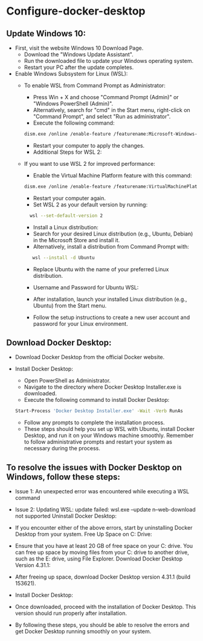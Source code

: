 # Configure-docker-desktop
## Update Windows 10:

- First, visit the website Windows 10 Download Page.
  - Download the "Windows Update Assistant".
  - Run the downloaded file to update your Windows operating system.
  - Restart your PC after the update completes.
- Enable Windows Subsystem for Linux (WSL):
   - To enable WSL from Command Prompt as Administrator:
      - Press Win + X and choose "Command Prompt (Admin)" or "Windows PowerShell (Admin)".
      - Alternatively, search for "cmd" in the Start menu, right-click on "Command Prompt", and select "Run as administrator".
      - Execute the following command:
      `````sh 
      dism.exe /online /enable-feature /featurename:Microsoft-Windows-Subsystem-Linux /all /norestart
      `````

      - Restart your computer to apply the changes.
      - Additional Steps for WSL 2:

   - If you want to use WSL 2 for improved performance:
       - Enable the Virtual Machine Platform feature with this command:
       `````sh 
       dism.exe /online /enable-feature /featurename:VirtualMachinePlatform /all /norestart
      ````````
      - Restart your computer again.
      - Set WSL 2 as your default version by running:
      `````sh
        wsl --set-default-version 2
      `````
      - Install a Linux distribution:
      - Search for your desired Linux distribution (e.g., Ubuntu, Debian) in the Microsoft Store and install it.
      - Alternatively, install a distribution from Command Prompt with:

     ````sh
        wsl --install -d Ubuntu
     `````
      - Replace Ubuntu with the name of your preferred Linux distribution.
      -  Username and Password for Ubuntu WSL:

      - After installation, launch your installed Linux distribution (e.g., Ubuntu) from the Start menu.
      - Follow the setup instructions to create a new user account and password for your Linux environment.
   
 ## Download Docker Desktop:

  - Download Docker Desktop from the official Docker website.
   
   - Install Docker Desktop:

      - Open PowerShell as Administrator.
      - Navigate to the directory where Docker Desktop Installer.exe is downloaded.
      - Execute the following command to install Docker Desktop:
 
     `````sh 
     Start-Process 'Docker Desktop Installer.exe' -Wait -Verb RunAs
     ```````
     - Follow any prompts to complete the installation process.
     - These steps should help you set up WSL with Ubuntu, install Docker Desktop, and run it on your Windows machine smoothly. Remember to follow administrative prompts and restart your system as necessary during the process.



## To resolve the issues with Docker Desktop on Windows, follow these steps:

  - Issue 1: An unexpected error was encountered while executing a WSL command
  - Issue 2: Updating WSL: update failed: wsl.exe –update n–web-download not supported
    Uninstall Docker Desktop:

  - If you encounter either of the above errors, start by uninstalling Docker Desktop from your system.
  Free Up Space on C: Drive:

  - Ensure that you have at least 20 GB of free space on your C: drive. You can free up space by moving files from your C: drive to another drive, such as the E: drive, using File Explorer.
  Download Docker Desktop Version 4.31.1:

  - After freeing up space, download Docker Desktop version 4.31.1 (build 153621).
  - Install Docker Desktop:

  - Once downloaded, proceed with the installation of Docker Desktop. This version should run properly after installation.
  - By following these steps, you should be able to resolve the errors and get Docker Desktop running smoothly on your system.
